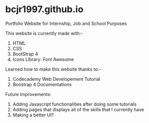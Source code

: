 # bcjr1997.github.io
Portfolio Website for Internship, Job and School Purposes

This website is currently made with:-
1) HTML
2) CSS
3) BootStrap 4
4) Icons Library: Font Awesome

Learned how to make this website thanks to:-
1) Codecademy Web Developement Tutorial
2) Boostrap 4 Documentations

Future Improvements:
1) Adding Javascript functionalities after doing some tutorials 
2) Adding pages that displays all of the skills that I currently have
3) Making a better UI?
